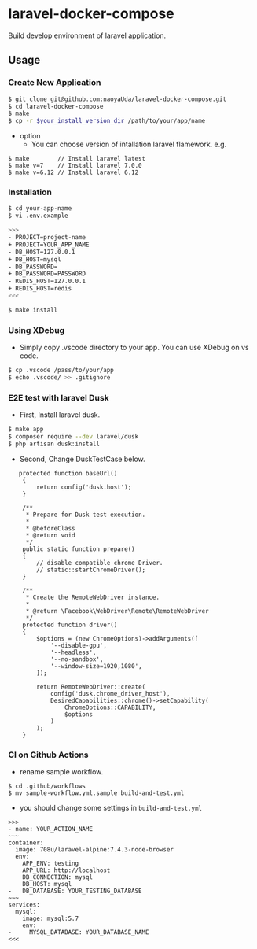 # laravel-docker-compose

Build develop environment of laravel application.

## Usage

### Create New Application

```bash
$ git clone git@github.com:naoyaUda/laravel-docker-compose.git
$ cd laravel-docker-compose
$ make
$ cp -r $your_install_version_dir /path/to/your/app/name
```
- option
  - You can choose version of intallation laravel flamework. e.g.

```
$ make        // Install laravel latest
$ make v=7    // Install laravel 7.0.0
$ make v=6.12 // Install laravel 6.12
```

### Installation

```bash
$ cd your-app-name
$ vi .env.example

>>>
- PROJECT=project-name
+ PROJECT=YOUR_APP_NAME
- DB_HOST=127.0.0.1
+ DB_HOST=mysql
- DB_PASSWORD=
+ DB_PASSWORD=PASSWORD
- REDIS_HOST=127.0.0.1
+ REDIS_HOST=redis
<<<

$ make install
```

### Using XDebug

- Simply copy .vscode directory to your app. You can use XDebug on vs code.

```bash
$ cp .vscode /pass/to/your/app
$ echo .vscode/ >> .gitignore
```

### E2E test with laravel Dusk

- First, Install laravel dusk.

```bash
$ make app
$ composer require --dev laravel/dusk
$ php artisan dusk:install
```

- Second, Change DuskTestCase below.

```
   protected function baseUrl()
    {
        return config('dusk.host');
    }
    
    /**
     * Prepare for Dusk test execution.
     *
     * @beforeClass
     * @return void
     */
    public static function prepare()
    {
        // disable compatible chrome Driver.
        // static::startChromeDriver();
    }
    
    /**
     * Create the RemoteWebDriver instance.
     *
     * @return \Facebook\WebDriver\Remote\RemoteWebDriver
     */
    protected function driver()
    {
        $options = (new ChromeOptions)->addArguments([
            '--disable-gpu',
            '--headless',
            '--no-sandbox',
            '--window-size=1920,1080',
        ]);

        return RemoteWebDriver::create(
            config('dusk.chrome_driver_host'),
            DesiredCapabilities::chrome()->setCapability(
                ChromeOptions::CAPABILITY,
                $options
            )
        );
    }
```

### CI on Github Actions

- rename sample workflow.

```
$ cd .github/workflows
$ mv sample-workflow.yml.sample build-and-test.yml
```

- you should change some settings in `build-and-test.yml`

```
>>>
- name: YOUR_ACTION_NAME
~~~
container:
  image: 708u/laravel-alpine:7.4.3-node-browser
  env:
    APP_ENV: testing
    APP_URL: http://localhost
    DB_CONNECTION: mysql
    DB_HOST: mysql
-   DB_DATABASE: YOUR_TESTING_DATABASE
~~~
services:
  mysql:
    image: mysql:5.7
    env:
-     MYSQL_DATABASE: YOUR_DATABASE_NAME
<<<

```
